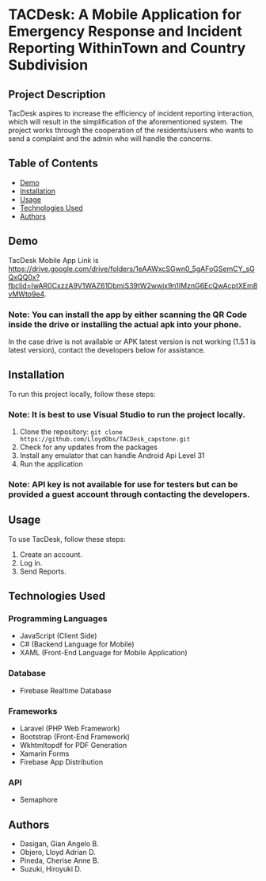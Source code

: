 # TACDesk: A Mobile Application for Emergency Response and Incident Reporting WithinTown and Country Subdivision

## Project Description

TacDesk aspires to increase the efficiency of incident reporting interaction, which will result in the simplification of the aforementioned system. The project works through the cooperation of the residents/users who wants to send a complaint and the admin who will handle the concerns.
## Table of Contents

- [Demo](#demo)
- [Installation](#installation)
- [Usage](#usage)
- [Technologies Used](#technologies-used)
- [Authors](#authors)


## Demo

TacDesk Mobile App Link is https://drive.google.com/drive/folders/1eAAWxcSGwn0_5gAFoGSemCY_sGQxQQ0x?fbclid=IwAR0CxzzA9V1WAZ61DbmjS39tW2wwjx9n1IMznG6EcQwAcptXEm8vMWto9e4.
### Note: You can install the app by either scanning the QR Code inside the drive or installing the actual apk into your phone. 
In the case drive is not available or APK latest version is not working (1.5.1 is latest version), contact the developers below for assistance. 

## Installation

To run this project locally, follow these steps:
### Note: It is best to use Visual Studio to run the project locally.

1. Clone the repository: `git clone https://github.com/LloydObs/TACDesk_capstone.git`
2. Check for any updates from the packages
3. Install any emulator that can handle Android Api Level 31
4. Run the application
### Note: API key is not available for use for testers but can be provided a guest account through contacting the developers. 

## Usage

To use TacDesk, follow these steps:

1. Create an account.
2. Log in.
3. Send Reports. 

## Technologies Used

### Programming Languages
- JavaScript (Client Side)
- C# (Backend Language for Mobile)
- XAML (Front-End Language for Mobile Application)

### Database
- Firebase Realtime Database

### Frameworks
- Laravel (PHP Web Framework)
- Bootstrap (Front-End Framework)
- Wkhtmltopdf for PDF Generation
- Xamarin Forms
- Firebase App Distribution

### API
- Semaphore



## Authors

- Dasigan, Gian Angelo B. 
- Objero, Lloyd Adrian D. 
- Pineda, Cherise Anne B. 
- Suzuki, Hiroyuki D. 


